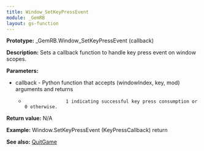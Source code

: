 ```yaml
---
title: Window_SetKeyPressEvent
module: _GemRB
layout: gs-function
---
```


**Prototype:** _GemRB.Window_SetKeyPressEvent (callback)

**Description:** Sets a callback function to handle key press event on window scopes. 

**Parameters:**
  * callback - Python function that accepts (windowIndex, key, mod) arguments and returns
	* 					 1 indicating successful key press consumption or 0 otherwise. 

**Return value:** N/A

**Example:**
    Window.SetKeyPressEvent (KeyPressCallback)
    return

**See also:** [QuitGame](QuitGame.md)

